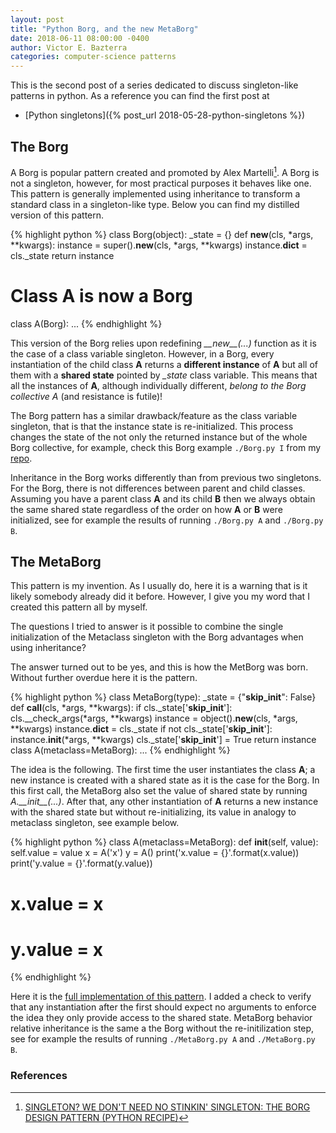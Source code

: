 ```yaml
---
layout: post
title: "Python Borg, and the new MetaBorg"
date: 2018-06-11 08:00:00 -0400
author: Victor E. Bazterra
categories: computer-science patterns
---
```


This is the second post of a series dedicated to discuss singleton-like patterns in python. As a reference you can find the first post at

* [Python singletons]({% post_url 2018-05-28-python-singletons %})

## The Borg

A Borg is popular pattern created and promoted by Alex Martelli[^7]. A Borg is not a singleton, however, for most practical purposes it behaves like one. This pattern is generally implemented using inheritance to transform a standard class in a singleton-like type. Below you can find my distilled version of this pattern.

{% highlight python %}
class Borg(object):
    _state = {}
    def __new__(cls, *args, **kwargs):
        instance = super().__new__(cls, *args, **kwargs)
        instance.__dict__ = cls._state
        return instance
# Class A is now a Borg
class A(Borg):
    ...
{% endhighlight %}

This version of the Borg relies upon redefining *\_\_new\_\_(...)* function as it is the case of a class variable singleton. However, in a Borg, every instantiation of the child class **A** returns a **different instance** of **A** but all of them with a **shared state** pointed by *\_state* class variable. This means that all the instances of **A**, although individually different, *belong to the Borg collective A* (and resistance is futile)!

The Borg pattern has a similar drawback/feature as the class variable singleton, that is that the instance state is re-initialized. This process changes the state of the not only the returned instance but of the whole Borg collective, for example, check this Borg example `./Borg.py I` from my [repo](https://github.com/baites/examples/blob/master/patterns/python/singleton/Borg.py#L61).

Inheritance in the Borg works differently than from previous two singletons. For the Borg, there is not differences between parent and child classes. Assuming you have a parent class **A** and its child **B** then we always obtain the same shared state regardless of the order on how **A** or **B** were initialized, see for example the results of running `./Borg.py A` and `./Borg.py B`.

## The MetaBorg

This pattern is my invention. As I usually do, here it is a warning that is it likely somebody already did it before. However, I give you my word that I created this pattern all by myself.

The questions I tried to answer is it possible to combine the single initialization of the Metaclass singleton with the Borg advantages when using inheritance?

The answer turned out to be yes, and this is how the MetBorg was born. Without further overdue here it is the pattern.

{% highlight python %}
class MetaBorg(type):
    _state = {"__skip_init__": False}
    def __call__(cls, *args, **kwargs):
        if cls._state['__skip_init__']:
            cls.__check_args(*args, **kwargs)
        instance = object().__new__(cls, *args, **kwargs)
        instance.__dict__ = cls._state
        if not cls._state['__skip_init__']:
            instance.__init__(*args, **kwargs)
            cls._state['__skip_init__'] = True
        return instance
class A(metaclass=MetaBorg):
...
{% endhighlight %}

The idea is the following. The first time the user instantiates the class **A**; a new instance is created with a shared state as it is the case for the Borg. In this first call, the MetaBorg also set the value of shared state by running *A.\_\_init\_\_(...)*. After that, any other instantiation of **A** returns a new instance with the shared state but without re-initializing, its value in analogy to metaclass singleton, see example below.

{% highlight python %}
class A(metaclass=MetaBorg):
    def __init__(self, value):
        self.value = value
x = A('x')
y = A()
print('x.value = {}'.format(x.value))
print('y.value = {}'.format(y.value))
# x.value = x
# y.value = x
{% endhighlight %}

Here it is the [full implementation of this pattern](https://github.com/baites/examples/blob/master/patterns/python/singleton/MetaBorg.py). I added a check to verify that any instantiation after the first should expect no arguments to enforce the idea they only provide access to the shared state. MetaBorg behavior relative inheritance is the same a the Borg without the re-initilization step, see for example the results of running `./MetaBorg.py A` and `./MetaBorg.py B`.

### References

[^1]: See, for example, this [stack exchange entry](https://softwareengineering.stackexchange.com/questions/157943/are-there-any-design-patterns-that-are-unnecessary-in-dynamic-languages-like-pyt).

[^2]: [Wikipedia entry](https://en.wikipedia.org/wiki/Singleton_pattern).

[^3]: [What is so bad about singletons?](https://stackoverflow.com/questions/137975/what-is-so-bad-about-singletons)

[^4]: [The singleton](http://python-3-patterns-idioms-test.readthedocs.io/en/latest/Singleton.html)

[^5]: [Design Patterns: Element of Reusable Object-Oriented Software.](https://en.wikipedia.org/wiki/Design_Patterns)

[^6]: I you work with C++ I highly recommend chap 6 of [Modern C++ design](https://en.wikipedia.org/wiki/Modern_C%2B%2B_Design).

[^7]: [SINGLETON? WE DON'T NEED NO STINKIN' SINGLETON: THE BORG DESIGN PATTERN (PYTHON RECIPE)](http://code.activestate.com/recipes/66531-singleton-we-dont-need-no-stinkin-singleton-the-bo/)
